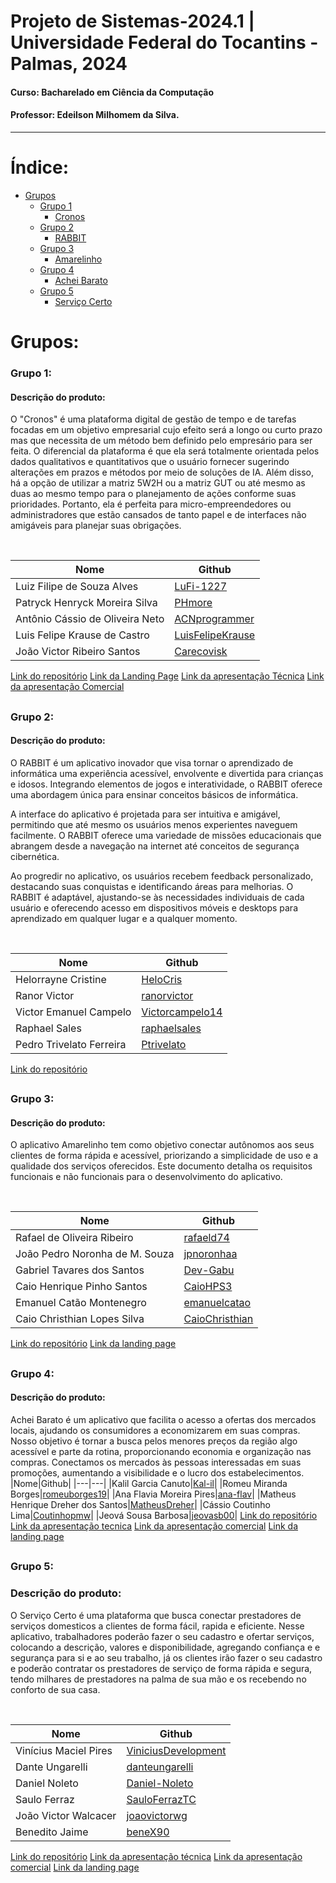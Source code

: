 # Projeto de Sistemas-2024.1 | Universidade Federal do Tocantins - Palmas, 2024
#### Curso: Bacharelado em Ciência da Computação
#### Professor: Edeilson Milhomem da Silva.

---
# Índice:
- [Grupos](#grupos)
  - [Grupo 1](#grupo-1)
    - [Cronos](#descrição-do-produto)
  - [Grupo 2](#grupo-2)
    - [RABBIT](#descrição-do-produto-1)
  - [Grupo 3](#grupo-3)
    - [Amarelinho](#descrição-do-produto-2)
  - [Grupo 4](#grupo-4)
    - [Achei Barato](#descrição-do-produto-3)
  - [Grupo 5](#grupo-5)
    - [Serviço Certo](#descrição-do-produto-4)

# Grupos:
### Grupo 1:

#### Descrição do produto:
O "Cronos" é uma plataforma digital de gestão de tempo e de tarefas focadas em um objetivo empresarial cujo efeito será a longo ou curto prazo mas que necessita de um método bem definido pelo empresário para ser feita. O diferencial da plataforma é que ela será totalmente orientada pelos dados qualitativos e quantitativos que o usuário fornecer sugerindo alterações em prazos e métodos por meio de soluções de IA. Além disso, há a opção de utilizar a matriz 5W2H ou a matriz GUT ou até mesmo as duas ao mesmo tempo para o planejamento de ações conforme suas prioridades. Portanto, ela é perfeita para micro-empreendedores ou administradores que estão cansados de tanto papel e de interfaces não amigáveis para planejar suas obrigações.
</br>

</br>


|Nome|Github|
|---|---|
|Luiz Filipe de Souza Alves|[LuFi-1227](https://github.com/LuFi-1227)|
|Patryck Henryck Moreira Silva|[PHmore](https://github.com/PHmore)|
|Antônio Cássio de Oliveira Neto|[ACNprogrammer](https://github.com/ACNprogrammer)|
|Luis Felipe Krause de Castro|[LuisFelipeKrause](https://github.com/LuisFelipeKrause)|
|João Victor Ribeiro Santos|[Carecovisk](https://github.com/Carecovisk)|
[Link do repositório](https://github.com/Cronos-Develop)
[Link da Landing Page](https://cronoslandpage.my.canva.site/)
[Link da apresentação Técnica](https://docs.google.com/presentation/d/1hraben7qfGpdokoHTLEpZyBPwYt0aCSHTi3w2iR--pQ/edit?usp=sharing)
[Link da apresentação Comercial](https://docs.google.com/presentation/d/1xAD_z7wHJgSpe63Ec49ZSAvtCtGCUWYF7ADn_d20a24/edit?usp=sharing)

##
### Grupo 2:

#### Descrição do produto:
O RABBIT é um aplicativo inovador que visa tornar o aprendizado de informática uma experiência acessível, envolvente e divertida para crianças e idosos. Integrando elementos de jogos e interatividade, o RABBIT oferece uma abordagem única para ensinar conceitos básicos de informática.

A interface do aplicativo é projetada para ser intuitiva e amigável, permitindo que até mesmo os usuários menos experientes naveguem facilmente. O RABBIT oferece uma variedade de missões educacionais que abrangem desde a navegação na internet até conceitos de segurança cibernética.

Ao progredir no aplicativo, os usuários recebem feedback personalizado, destacando suas conquistas e identificando áreas para melhorias. O RABBIT é adaptável, ajustando-se às necessidades individuais de cada usuário e oferecendo acesso em dispositivos móveis e desktops para aprendizado em qualquer lugar e a qualquer momento.
</br>

</br>


|Nome|Github|
|---|---|
|Helorrayne Cristine|[HeloCris](https://github.com/HeloCris)|
|Ranor Victor|[ranorvictor](https://github.com/ranorvictor)|
|Victor Emanuel Campelo|[Victorcampelo14](https://github.com/Victorcampelo14)|
|Raphael Sales|[raphaelsales](https://github.com/raphaelsales)|
Pedro Trivelato Ferreira|[Ptrivelato](https://github.com/Ptrivelato)|
[Link do repositório](https://github.com/jeovasb00/projeto-ps-2024-1)
##
### Grupo 3:

#### Descrição do produto:
O aplicativo Amarelinho tem como objetivo conectar autônomos aos seus clientes de forma rápida e acessível, priorizando a simplicidade de uso e a qualidade dos serviços oferecidos. Este documento detalha os requisitos funcionais e não funcionais para o desenvolvimento do aplicativo.
</br>

</br>


|Nome|Github|
|---|---|
|Rafael de Oliveira Ribeiro|[rafaeld74](https://github.com/rafaeld74)|
|João Pedro Noronha de M. Souza|[jpnoronhaa](https://github.com/jpnoronhaa)|
|Gabriel Tavares dos Santos|[Dev-Gabu](https://github.com/Dev-Gabu)|
|Caio Henrique Pinho Santos|[CaioHPS3](https://github.com/CaioHPS3)|
|Emanuel Catão Montenegro|[emanuelcatao](https://github.com/emanuelcatao)|
|Caio Christhian Lopes Silva|[CaioChristhian](https://github.com/CaioChristhian)|
[Link do repositório](https://github.com/rafaeld74/Amarelinho-PS)
[Link da landing page](https://amarelinho.my.canva.site/)
##
### Grupo 4:

#### Descrição do produto:
Achei Barato é um aplicativo que facilita o acesso a ofertas dos mercados locais, ajudando os consumidores a economizarem em suas compras. Nosso objetivo é tornar a busca pelos menores preços da região algo acessível e parte da rotina, proporcionando economia e organização nas compras. Conectamos os mercados às pessoas interessadas em suas promoções, aumentando a visibilidade e o lucro dos estabelecimentos.
|Nome|Github|
|---|---|
|Kalil Garcia Canuto|[Kal-il](https://github.com/Kal-il)|
|Romeu Miranda Borges|[romeuborges19](https://github.com/romeuborges19)|
|Ana Flavia Moreira Pires|[ana-flav](https://github.com/ana-flav)|
|Matheus Henrique Dreher dos Santos|[MatheusDreher](https://github.com/MatheusDreher)|
|Cássio Coutinho Lima|[Coutinhopmw](https://github.com/Coutinhopmw)|
|Jeová Sousa Barbosa|[jeovasb00](https://github.com/jeovasb00)|
[Link do repositório](https://github.com/Kal-il/achei-barato)
[Link da apresentação tecnica](https://www.canva.com/design/DAGI34_n-mY/61S9W3wz-LESafxhSWt6LA/edit?utm_content=DAGI34_n-mY&utm_campaign=designshare&utm_medium=link2&utm_source=sharebutton)
[Link da apresentação comercial](https://www.canva.com/design/DAGJpVj4Nno/fqo05BGICOsnrvBFDd1yyw/edit?utm_content=DAGJpVj4Nno&utm_campaign=designshare&utm_medium=link2&utm_source=sharebutton)
[Link da landing page](https://acheibaratoto.my.canva.site/c-pia-de-sustainability-initiatives-business-website-in-light-blue-white-pink-2d-illustration-style)
##

### Grupo 5:
### Descrição do produto:
O Serviço Certo é uma plataforma que busca conectar prestadores de serviços domesticos a clientes de forma fácil, rapida e eficiente. Nesse aplicativo, trabalhadores poderão fazer o seu cadastro e ofertar serviços, colocando a descrição, valores e disponibilidade, agregando confiança e e segurança para si e ao seu trabalho, já os clientes irão fazer o seu cadastro e poderão contratar os prestadores de serviço de forma rápida e segura, tendo milhares de prestadores na palma de sua mão e os recebendo no conforto de sua casa.
</br>

</br>


|Nome|Github|
|---|---|
|Vinícius Maciel Pires|[ViniciusDevelopment](https://github.com/ViniciusDevelopment/)|
|Dante Ungarelli|[danteungarelli](https://github.com/danteungarelli)|
|Daniel Noleto|[Daniel-Noleto](https://github.com/Daniel-Noleto/)|
|Saulo Ferraz|[SauloFerrazTC](https://github.com/SauloFerrazTC)|
|João Victor Walcacer|[joaovictorwg](https://github.com/joaovictorwg)|
|Benedito Jaime|[beneX90](https://github.com/beneX90)|
[Link do repositório](https://github.com/ViniciusDevelopment/Projeto_de_sistemas-2024.1/tree/develop)
[Link da apresentação técnica](https://github.com/disciplinas-prof-Edeilson-UFT/proj-sist-2024-1/tree/develop/Servico%20Certo)
[Link da apresentação comercial](https://github.com/disciplinas-prof-Edeilson-UFT/proj-sist-2024-1/tree/develop/Servico%20Certo)
[Link da landing page](https://servicocerto.my.canva.site/)


##


